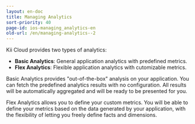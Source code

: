 ```yaml
---
layout: en-doc
title: Managing Analytics
sort-priority: 40
page-id: ios-managing_analytics-en
old-url: /en/managing-analytics--2
---
```

Kii Cloud provides two types of analytics:

* **Basic Analytics**: General application analytics with predefined metrics.
* **Flex Analytics**: Flexible application analytics with cutomizable metrics.

Basic Analytics provides "out-of-the-box" analysis on your application. You can
fetch the predefined analytics results with no configuration. All results will
be automatically aggregated and will be ready to be presented for you.

Flex Analytics allows you to define your custom metrics. You will be able to
define your metrics based on the data generated by your application, with the
flexibility of letting you freely define facts and dimensions.

